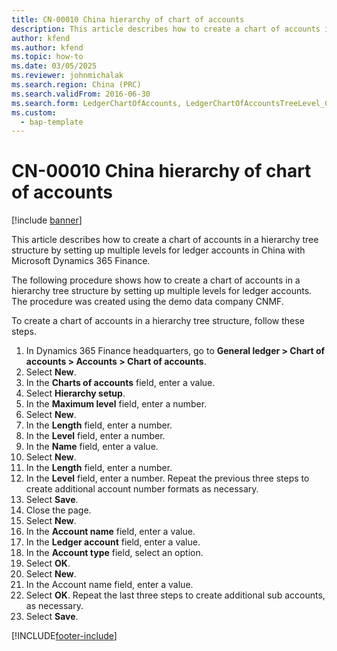 ```yaml
---
title: CN-00010 China hierarchy of chart of accounts
description: This article describes how to create a chart of accounts in a hierarchy tree structure by setting up multiple levels for ledger accounts in China with Microsoft Dynamics 365 Finance.
author: kfend
ms.author: kfend
ms.topic: how-to
ms.date: 03/05/2025
ms.reviewer: johnmichalak
ms.search.region: China (PRC)
ms.search.validFrom: 2016-06-30
ms.search.form: LedgerChartOfAccounts, LedgerChartOfAccountsTreeLevel_CN, LedgerCreateAccount_CN, MainAccount
ms.custom: 
  - bap-template
---
```


# CN-00010 China hierarchy of chart of accounts

[!include [banner](../../includes/banner.md)]

This article describes how to create a chart of accounts in a hierarchy tree structure by setting up multiple levels for ledger accounts in China with Microsoft Dynamics 365 Finance.

The following procedure shows how to create a chart of accounts in a hierarchy tree structure by setting up multiple levels for ledger accounts. The procedure was created using the demo data company CNMF.

To create a chart of accounts in a hierarchy tree structure, follow these steps.

1. In Dynamics 365 Finance headquarters, go to **General ledger \> Chart of accounts \> Accounts \> Chart of accounts**.
1. Select **New**.
1. In the **Charts of accounts** field, enter a value.
1. Select **Hierarchy setup**.
1. In the **Maximum level** field, enter a number.
1. Select **New**.
1. In the **Length** field, enter a number.
1. In the **Level** field, enter a number.
1. In the **Name** field, enter a value.
1. Select **New**.
1. In the **Length** field, enter a number.
1. In the **Level** field, enter a number. Repeat the previous three steps to create additional account number formats as necessary.  
1. Select **Save**.
1. Close the page.
1. Select **New**.
1. In the **Account name** field, enter a value.
1. In the **Ledger account** field, enter a value.
1. In the **Account type** field, select an option.
1. Select **OK**.
1. Select **New**.
1. In the Account name field, enter a value.
1. Select **OK**. Repeat the last three steps to create additional sub accounts, as necessary.  
1. Select **Save**.



[!INCLUDE[footer-include](../../../includes/footer-banner.md)]
